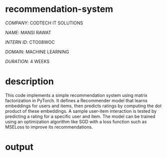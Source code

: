 # recommendation-system

*COMPANY*: CODTECH IT SOLUTIONS

*NAME*: MANSI RAWAT

*INTERN ID*: CTO08WOC

*DOMAIN*: MACHINE LEARNING

*DURATION*: 4 WEEKS

# description

This code implements a simple recommendation system using matrix factorization in PyTorch. It defines a Recommender model that learns embeddings for users and items, then predicts ratings by computing the dot product of these embeddings. A sample user-item interaction is tested by predicting a rating for a specific user and item. The model can be trained using an optimization algorithm like SGD with a loss function such as MSELoss to improve its recommendations.

# output

